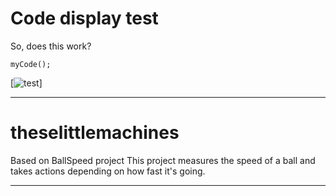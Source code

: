 # Code display test
So, does this work?

~~~
myCode();
~~~

[![test](https://doimages.nyc3.cdn.digitaloceanspaces.com/002Blog/0-BLOG-BANNERS/app_platform.png)]

---

# theselittlemachines
Based on BallSpeed project
This project measures the speed of a ball and takes actions depending on how fast it's going.

---
